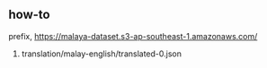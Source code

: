## how-to

prefix, https://malaya-dataset.s3-ap-southeast-1.amazonaws.com/

1. translation/malay-english/translated-0.json